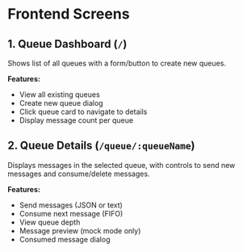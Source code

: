 # Frontend Screens

## 1. Queue Dashboard (`/`)

Shows list of all queues with a form/button to create new queues.

**Features:**

- View all existing queues
- Create new queue dialog
- Click queue card to navigate to details
- Display message count per queue

## 2. Queue Details (`/queue/:queueName`)

Displays messages in the selected queue, with controls to send new messages and consume/delete messages.

**Features:**

- Send messages (JSON or text)
- Consume next message (FIFO)
- View queue depth
- Message preview (mock mode only)
- Consumed message dialog
